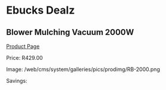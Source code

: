 
# Ebucks Dealz
## Blower Mulching Vacuum 2000W
[Product Page](https://www.ebucks.com/web/shop/productSelected.do?prodId=1200607015&catId=363410833)

Price: R429.00

Image: /web/cms/system/galleries/pics/prodimg/RB-2000.png

Savings: 


	